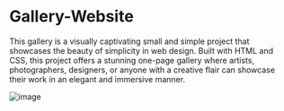 # Gallery-Website
This gallery is a visually captivating small and simple project that showcases the beauty of simplicity in web design. Built with HTML and CSS, this project offers a stunning one-page gallery where artists, photographers, designers, or anyone with a creative flair can showcase their work in an elegant and immersive manner.

![image](https://github.com/RahulBRB/Gallery-Website/assets/86495244/e8994f7d-dacc-40a5-9e15-3f3d96d29f48)
